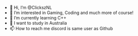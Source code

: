 - 👋 Hi, I’m @ClickszNL
- 👀 I’m interested in Gaming, Coding and much more of course!
- 🌱 I’m currently learning C++
- 🦘 I want to study in Australia
- 📫 How to reach me discord is same user as Github

<!---
ClickszNL/ClickszNL is a ✨ special ✨ repository because its `README.md` (this file) appears on your GitHub profile.
You can click the Preview link to take a look at your changes.
--->
